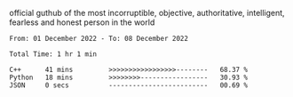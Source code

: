 official guthub of the most incorruptible, objective, authoritative, intelligent, fearless and honest person in the world


<!--START_SECTION:waka-->

```text
From: 01 December 2022 - To: 08 December 2022

Total Time: 1 hr 1 min

C++      41 mins         >>>>>>>>>>>>>>>>>--------   68.37 %
Python   18 mins         >>>>>>>>-----------------   30.93 %
JSON     0 secs          -------------------------   00.69 %
```

<!--END_SECTION:waka-->
